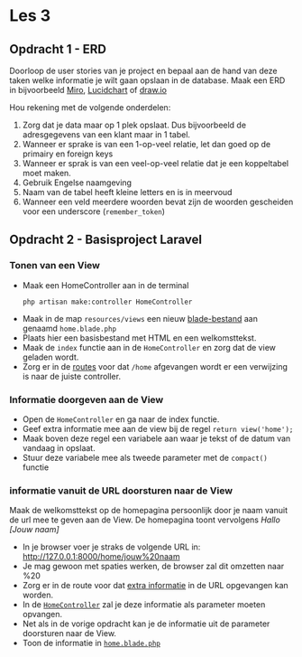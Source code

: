 # Les 3

## Opdracht 1 - ERD
Doorloop de user stories van je project en bepaal aan de hand van deze taken welke informatie je wilt gaan opslaan in de database. 
Maak een ERD in bijvoorbeeld [Miro](https://miro.com/nl/), [Lucidchart](https://www.lucidchart.com/pages/landing) of [draw.io](https://www.drawio.com/)

Hou rekening met de volgende onderdelen: 
1. Zorg dat je data maar op 1 plek opslaat. Dus bijvoorbeeld de adresgegevens van een klant maar in 1 tabel.
2. Wanneer er sprake is van een 1-op-veel relatie, let dan goed op de primairy en foreign keys
3. Wanneer er sprak is van een veel-op-veel relatie dat je een koppeltabel moet maken. 
4. Gebruik Engelse naamgeving
5. Naam van de tabel heeft kleine letters en is in meervoud
6. Wanneer een veld meerdere woorden bevat zijn de woorden gescheiden voor een underscore (`remember_token`)

## Opdracht 2 - Basisproject Laravel

### Tonen van een View

- Maak een HomeController aan in de terminal
  ```
  php artisan make:controller HomeController
  ```
- Maak in de map `resources/views` een nieuw [blade-bestand](https://laravel.com/docs/10.x/blade) aan genaamd `home.blade.php`
- Plaats hier een basisbestand met HTML en een welkomsttekst. 
- Maak de `index` functie aan in de `HomeController` en zorg dat de view geladen wordt.
- Zorg er in de [routes](https://laravel.com/docs/10.x/routing) voor dat `/home` afgevangen wordt er een verwijzing is naar de juiste controller.

### Informatie doorgeven aan de View

- Open de `HomeController` en ga naar de index functie. 
- Geef extra informatie mee aan de view bij de regel `return view('home');`
- Maak boven deze regel een variabele aan waar je tekst of de datum van vandaag in opslaat. 
- Stuur deze variabele mee als tweede parameter met de `compact()` functie 

### informatie vanuit de URL doorsturen naar de View

Maak de welkomsttekst op de homepagina persoonlijk door je naam vanuit de url mee te geven aan de View. De homepagina toont vervolgens _Hallo [Jouw naam]_

- In je browser voer je straks de volgende URL in: http://127.0.0.1:8000/home/jouw%20naam
- Je mag gewoon met spaties werken, de browser zal dit omzetten naar %20
- Zorg er in de route voor dat [extra informatie](https://laravel.com/docs/10.x/routing#route-parameters) in de URL opgevangen kan worden. 
- In de [`HomeController`](https://laravel.com/docs/10.x/controllers) zal je deze informatie als parameter moeten opvangen.
- Net als in de vorige opdracht kan je de informatie uit de parameter doorsturen naar de View. 
- Toon de informatie in [`home.blade.php`](https://laravel.com/docs/10.x/blade)
